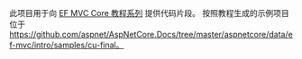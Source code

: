 此项目用于向 [EF MVC Core 教程系列](https://docs.microsoft.com/aspnet/core/data/ef-mvc/intro) 提供代码片段。 按照教程生成的示例项目位于 https://github.com/aspnet/AspNetCore.Docs/tree/master/aspnetcore/data/ef-mvc/intro/samples/cu-final。
